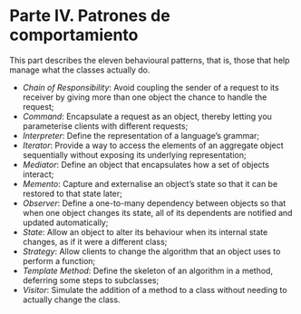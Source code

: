 # Parte IV. Patrones de comportamiento

This part describes the eleven behavioural patterns, that is, those that help manage what the classes actually do.

* _Chain of Responsibility_: Avoid coupling the sender of a request to its receiver by giving more than one object the chance to handle the request;
* _Command_: Encapsulate a request as an object, thereby letting you parameterise clients with different requests;
* _Interpreter_: Define the representation of a language’s grammar;
* _Iterator_: Provide a way to access the elements of an aggregate object sequentially without exposing its underlying representation;
* _Mediator_: Define an object that encapsulates how a set of objects interact;
* _Memento_: Capture and externalise an object’s state so that it can be restored to that state later;
* _Observer_: Define a one-to-many dependency between objects so that when one object changes its state, all of its dependents are notified and updated automatically;
* _State_: Allow an object to alter its behaviour when its internal state changes, as if it were a different class;
* _Strategy_: Allow clients to change the algorithm that an object uses to perform a function;
* _Template Method_: Define the skeleton of an algorithm in a method, deferring some steps to subclasses;
* _Visitor_: Simulate the addition of a method to a class without needing to actually change the class.
